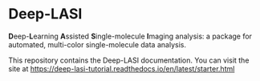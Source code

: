 # Deep-LASI

**D**eep-**L**earning **A**ssisted **S**ingle-molecule **I**maging analysis: 
a package for automated, multi-color single-molecule data analysis.

This repository contains the Deep-LASI documentation. 
You can visit the site at https://deep-lasi-tutorial.readthedocs.io/en/latest/starter.html
